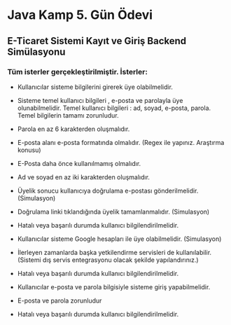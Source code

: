 # Java Kamp 5. Gün Ödevi

## E-Ticaret Sistemi Kayıt ve Giriş Backend Simülasyonu
### Tüm isterler gerçekleştirilmiştir. İsterler:
- Kullanıcılar sisteme bilgilerini girerek üye olabilmelidir.
- Sisteme temel kullanıcı bilgileri , e-posta ve parolayla üye olunabilmelidir. Temel kullanıcı bilgileri : ad, soyad, e-posta, parola. Temel bilgilerin tamamı zorunludur.
- Parola en az 6 karakterden oluşmalıdır.
- E-posta alanı e-posta formatında olmalıdır. (Regex ile yapınız. Araştırma konusu)
- E-Posta daha önce kullanılmamış olmalıdır.
- Ad ve soyad en az iki karakterden oluşmalıdır.
- Üyelik sonucu kullanıcıya doğrulama e-postası gönderilmelidir. (Simulasyon)
- Doğrulama linki tıklandığında üyelik tamamlanmalıdır. (Simulasyon)
- Hatalı veya başarılı durumda kullanıcı bilgilendirilmelidir.
- Kullanıcılar sisteme Google hesapları ile üye olabilmelidir. (Simulasyon)

- İlerleyen zamanlarda başka yetkilendirme servisleri de kullanılabilir. (Sistemi dış servis entegrasyonu olacak şekilde yapılandırınız.)
- Hatalı veya başarılı durumda kullanıcı bilgilendirilmelidir.
- Kullanıcılar e-posta ve parola bilgisiyle sisteme giriş yapabilmelidir.

- E-posta ve parola zorunludur
- Hatalı veya başarılı durumda kullanıcı bilgilendirilmelidir.
